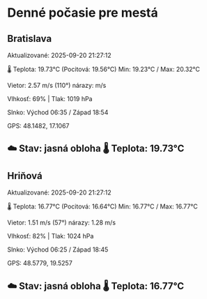 ﻿# Denné počasie pre mestá

## Bratislava
Aktualizované: 2025-09-20 21:27:12

🌡️ Teplota: 19.73°C 
(Pocitová: 19.56°C)
Min: 19.23°C / Max: 20.32°C

Vietor: 2.57 m/s    (110°) 
nárazy:  m/s

Vlhkosť: 69% | Tlak: 1019 hPa

Slnko: Východ 06:35 / Západ 18:54

GPS: 48.1482, 17.1067

☁️ Stav: jasná obloha        🌡️ Teplota: 19.73°C
---

## Hriňová
Aktualizované: 2025-09-20 21:27:12

🌡️ Teplota: 16.77°C 
(Pocitová: 16.64°C)
Min: 16.77°C / Max: 16.77°C

Vietor: 1.51 m/s (57°)
nárazy: 1.28 m/s

Vlhkosť: 82% | Tlak: 1024 hPa

Slnko: Východ 06:25 / Západ 18:45

GPS: 48.5779, 19.5257

☁️ Stav: jasná obloha        🌡️ Teplota: 16.77°C
---
